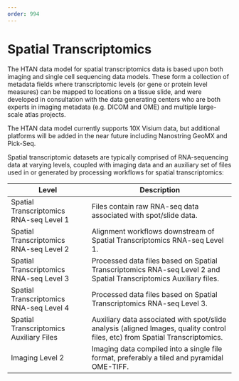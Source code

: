 ```yaml
---
order: 994
---
```


# Spatial Transcriptomics

The HTAN data model for spatial transcriptomics data is based upon both imaging and single cell sequencing data models. These form a collection of metadata fields where transcriptomic levels (or gene or protein level measures) can be mapped to locations on a tissue slide, and were developed in consultation with the data generating centers who are both experts in imaging metadata (e.g. DICOM and OME) and multiple large-scale atlas projects.

The HTAN data model currently supports 10X Visium data, but additional platforms will be added in the near future including Nanostring GeoMX and Pick-Seq.

Spatial transcriptomic datasets are typically comprised of RNA-sequencing data at varying levels, coupled with imaging data and an auxiliary set of files used in or generated by processing workflows for spatial transcriptomics:

| Level | Description                                                                                                                              |
| --------------- | ------------------------------------------------------------------------------------------------------------------------------ |
| Spatial Transcriptomics RNA-seq Level 1 | Files contain raw RNA-seq data associated with spot/slide data.                                                                |
| Spatial Transcriptomics RNA-seq Level 2 | Alignment workflows downstream of Spatial Transcriptomics RNA-seq Level 1.                                                     |
| Spatial Transcriptomics RNA-seq Level 3 | Processed data files based on Spatial Transcriptomics RNA-seq Level 2 and Spatial Transcriptomics Auxiliary files.             |
| Spatial Transcriptomics RNA-seq Level 4 | Processed data files based on Spatial Transcriptomics RNA-seq Level 3.                                                         |
| Spatial Transcriptomics Auxiliary Files | Auxiliary data associated with spot/slide analysis (aligned Images, quality control files, etc) from Spatial Transcriptomics.  |
| Imaging Level 2 | Imaging data compiled into a single file format, preferably a tiled and pyramidal OME-TIFF. |
